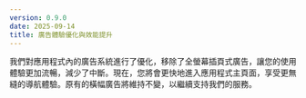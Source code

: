 ```yaml
---
version: 0.9.0
date: 2025-09-14
title: 廣告體驗優化與效能提升
---
```

我們對應用程式內的廣告系統進行了優化，移除了全螢幕插頁式廣告，讓您的使用體驗更加流暢，減少了中斷。現在，您將會更快地進入應用程式主頁面，享受更無縫的導航體驗。原有的橫幅廣告將維持不變，以繼續支持我們的服務。